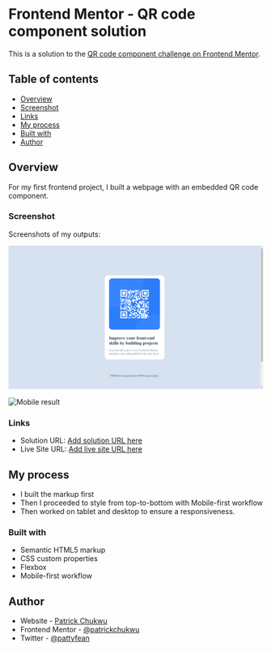 # Frontend Mentor - QR code component solution

This is a solution to the [QR code component challenge on Frontend Mentor](https://www.frontendmentor.io/challenges/qr-code-component-iux_sIO_H). 

## Table of contents

  - [Overview](#overview)
  - [Screenshot](#screenshot)
  - [Links](#links)
  - [My process](#my-process)
  - [Built with](#built-with)
  - [Author](#author)

## Overview
For my first frontend project, I built a webpage with an embedded QR code component.

### Screenshot
Screenshots of my outputs:

![Desktop result](./screenshots/fmc1d.png)

![Mobile result](./screenshots/fmc1m.png)


### Links

- Solution URL: [Add solution URL here](https://your-solution-url.com)
- Live Site URL: [Add live site URL here](https://your-live-site-url.com)

## My process
   - I built the markup first
   - Then I proceeded to style from top-to-bottom with Mobile-first workflow
   - Then worked on tablet and desktop to ensure a responsiveness.
   
### Built with

- Semantic HTML5 markup
- CSS custom properties
- Flexbox
- Mobile-first workflow



## Author

- Website - [Patrick Chukwu](https://www.your-site.com)
- Frontend Mentor - [@patrickchukwu](https://www.frontendmentor.io/profile/patrickchukwu)
- Twitter - [@pattyfean](https://www.twitter.com/pattyfean)



